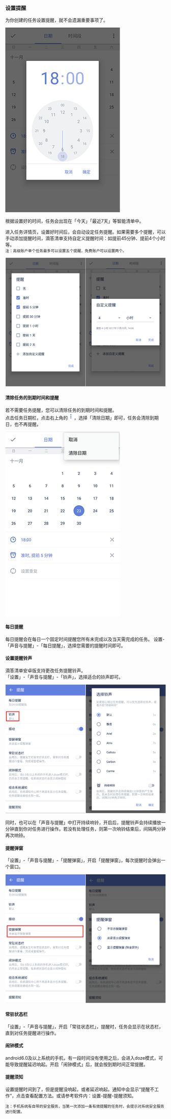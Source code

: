 ### 设置提醒

为你创建的任务设置提醒，就不会遗漏重要事项了。

![](../../images/android/task/Setting%20time.png)

根据设置好的时间，任务会出现在「今天」「最近7天」等智能清单中。

进入任务详情页，设置好时间后，会自动设定任务提醒。如果需要多个提醒，可以手动添加提醒时间，滴答清单支持自定义提醒时间：如提前45分钟、提前4个小时等。 <br>`注：高级账户单个任务最多可以设置五个提醒，免费账户可以设置两个。`

![](../../images/android/task/Set%20alert.png)

#### 清除任务的到期时间和提醒

若不需要任务提醒，您可以清除任务的到期时间和提醒。 <br>点击任务日期栏，点击右上角的<img src="../../images/android/task/image001.png" title="更多" width="20" />，选择「清除日期」即可，任务会清除到期日，也不再提醒。

![](../../images/android/task/Clear%20reminder.png)

#### 每日提醒

每日提醒会在每日一个固定时间提醒您所有未完成以及当天需完成的任务。 设置-「声音与提醒」-「每日提醒」，选择您需要的提醒时间即可。

#### 设置提醒铃声

滴答清单安卓版支持更改任务提醒铃声。 <br>「设置」-「声音与提醒」-「铃声」，选择适合的铃声即可。

![](../../images/android/task/ringing.png)

同时，也可以在「声音与提醒」中打开持续响铃，开启后，提醒铃声会持续播放一分钟直到你对任务进行操作。若没有处理任务，则第一次响铃结束后，间隔两分钟再次响铃。

#### 提醒弹窗

「设置」-「声音与提醒」-「提醒弹窗」，开启「提醒弹窗」，每次提醒时会弹出一个窗口。

![](../../images/android/task/Remind%20pop.png)

#### 常驻状态栏

「设置」-「声音与提醒」，开启「常驻状态栏」，提醒时，任务会显示在状态栏，直到对任务提醒进行操作。

#### 闹钟模式

android6.0及以上系统的手机，有一段时间没有使用之后，会进入doze模式，可能导致提醒延迟响起。开启「闹钟模式」后，就会按到期时间正常提醒。

#### 提醒须知

设置提醒时间到了，但是提醒没响起，或者延迟响起。通知中会显示“提醒不工作”，点击查看配置方法。或请参考软件内：设置-提醒-提醒须知。

`注：手机系统有自带的安全服务，当第一次添加一条有效提醒的任务时，会提示对系统安全服务进行配置。`

